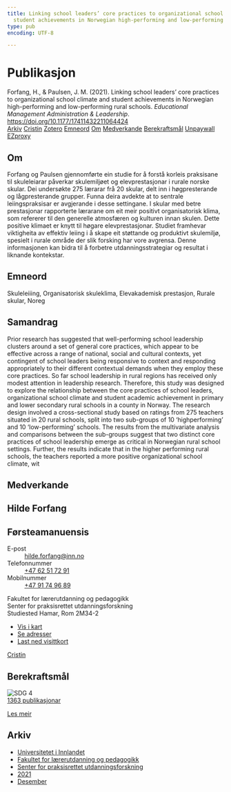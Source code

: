```yaml
---
title: Linking school leaders’ core practices to organizational school climate and
  student achievements in Norwegian high-performing and low-performing rural schools
type: pub
encoding: UTF-8

---
```

<h1>Publikasjon</h1>
<article id="csl-bib-container-6M463NCB" class="csl-bib-container">
  <div class="csl-bib-body"> <div class="csl-entry">Forfang, H., &#38; Paulsen, J. M. (2021). Linking school leaders’ core practices to organizational school climate and student achievements in Norwegian high-performing and low-performing rural schools. <i>Educational Management Administration &#38; Leadership</i>. <a href="https://doi.org/10.1177/17411432211064424">https://doi.org/10.1177/17411432211064424</a></div> </div>
  <div class="csl-bib-buttons">
    <a href="#taxonomy-article-6M463NCB" alt="archive" class="csl-bib-button">Arkiv</a>
    <a href="https://app.cristin.no/results/show.jsf?id=1969654" alt="Cristin" class="csl-bib-button">Cristin</a>
    <a href="http://zotero.org/groups/5881554/items/6M463NCB" alt="Zotero" class="csl-bib-button">Zotero</a>
    <a href="#keywords-article-6M463NCB" alt="keywords" class="csl-bib-button">Emneord</a>
    <a href="#about-article-6M463NCB" alt="about_pub" class="csl-bib-button">Om</a>
    <a href="#contributors-article-6M463NCB" alt="contributors" class="csl-bib-button">Medverkande</a>
    <a href="#sdg-article-6M463NCB" alt="sdg" class="csl-bib-button">Berekraftsmål</a>
    <a href="https://doi.org/10.1177/17411432211064424" alt="Unpaywall" class="csl-bib-button">Unpaywall</a>
    <a href="https://doi.org/10.1177/17411432211064424" alt="EZproxy" class="csl-bib-button">EZproxy</a>
  </div>
  <div id="csl-bib-meta-container-6M463NCB"></div>
</article>
<div id="csl-bib-meta-6M463NCB" class="csl-bib-meta">
  <article id="about-article-6M463NCB" class="about_pub-article">
    <h1>Om</h1>
    Forfang og Paulsen gjennomførte ein studie for å forstå korleis praksisane til skuleleiarar påverkar skulemiljøet og elevprestasjonar i rurale norske skular. Dei undersøkte 275 lærarar frå 20 skular, delt inn i høgpresterande og lågpresterande grupper. Funna deira avdekte at to sentrale leiingspraksisar er avgjerande i desse settingane. I skular med betre prestasjonar rapporterte lærarane om eit meir positivt organisatorisk klima, som refererer til den generelle atmosfæren og kulturen innan skulen. Dette positive klimaet er knytt til høgare elevprestasjonar. Studiet framhevar viktigheita av effektiv leiing i å skape eit støttande og produktivt skulemiljø, spesielt i rurale område der slik forsking har vore avgrensa. Denne informasjonen kan bidra til å forbetre utdanningsstrategiar og resultat i liknande kontekstar.
  </article>
  <article id="keywords-article-6M463NCB" class="keywords-article">
    <h1>Emneord</h1>
    Skuleleiiing, Organisatorisk skuleklima, Elevakademisk prestasjon, Rurale skular, Noreg
  </article>
  <article id="abstract-article-6M463NCB" class="abstract-article">
    <h1>Samandrag</h1>
    Prior research has suggested that well-performing school leadership clusters around a set of 
general core practices, which appear to be effective across a range of national, social and cultural 
contexts, yet contingent of school leaders being responsive to context and responding appropriately to their different contextual demands when they employ these core practices. So far school 
leadership in rural regions has received only modest attention in leadership research. Therefore, 
this study was designed to explore the relationship between the core practices of school leaders, 
organizational school climate and student academic achievement in primary and lower secondary 
rural schools in a county in Norway. The research design involved a cross-sectional study based 
on ratings from 275 teachers situated in 20 rural schools, split into two sub-groups of 10 ‘highperforming’ and 10 ‘low-performing’ schools. The results from the multivariate analysis and comparisons between the sub-groups suggest that two distinct core practices of school leadership 
emerge as critical in Norwegian rural school settings. Further, the results indicate that in the 
higher performing rural schools, the teachers reported a more positive organizational school 
climate, wit
  </article>
  <article id="contributors-article-6M463NCB" class="contributors-article">
    <h1>Medverkande</h1>
    <div class="personas"> <div class="vrtx-hinn-person-card"> <div class="photo"> <i class="lar la-user-circle missing-person"></i> </div> <div class="info"> <hgroup><h1>Hilde Forfang</h1> <h2>Førsteamanuensis</h2> </hgroup><dl> <dt>E-post</dt> <dd> <a href="mailto:hilde.forfang@inn.no">hilde.forfang@inn.no</a> </dd> <dt>Telefonnummer</dt> <dd><a href="tel:+4762517291"> +47 62 51 72 91 </a></dd> <dt>Mobilnummer</dt> <dd><a href="tel:+4791749689"> +47 91 74 96 89 </a></dd> </dl> <p> Fakultet for lærerutdanning og pedagogikk<br> Senter for praksisrettet utdanningsforskning<br> Studiested Hamar, Rom 2M34-2 </p> <ul class="vrtx-hinn-links"> <li><a href="https://www.google.com/maps?q=60.79582,11.07304">Vis i kart</a></li> <li><a href="https://www.inn.no/finn-en-ansatt/hilde-forfang.html#vrtx-hinn-addresses">Se adresser</a></li> <li><a href="https://www.inn.no/finn-en-ansatt/hilde-forfang.html?vrtx=vcf">Last ned visittkort</a></li> </ul> </div> </div> <a href="https://app.cristin.no/persons/show.jsf?id=623969" alt="Cristin URL" class="personas-cristin">Cristin</a> </div>
  </article>
  <article id="sdg-article-6M463NCB" class="sdg-article">
    <h1>Berekraftsmål</h1>
    <div class="sdg-container"><div id="sdg4" class="sdg">
        <img src="{{< params subfolder >}}images/sdg/sdg04_nn.png" class="image" alt="SDG 4">
        <div class="sdg-overlay">
          <a href="{{< params subfolder >}}nn/archive/?sdg=4#archive" class="sdg-publication-count"><span>1363</span> publikasjonar</a>
          <p><a href="https://fn.no/om-fn/fns-baerekraftsmaal/god-utdanning?lang=nno-NO" class="sdg-read-more">Les meir</a></p>
        </div>
      </div></div>
  </article>
  <article id="taxonomy-article-6M463NCB" class="taxonomy-article">
    <h1>Arkiv</h1>
    <ul>
      <li><a href="{{< params subfolder >}}nn/archive/?key=3DCRN523">Universitetet i Innlandet</a></li>
      <li><a href="{{< params subfolder >}}nn/archive/?key=WYNZA47F">Fakultet for lærerutdanning og pedagogikk</a></li>
      <li><a href="{{< params subfolder >}}nn/archive/?key=G3SEU2Z2">Senter for praksisrettet utdanningsforskning</a></li>
      <li><a href="{{< params subfolder >}}nn/archive/?key=9J5NBKMQ">2021</a></li>
      <li><a href="{{< params subfolder >}}nn/archive/?key=LIPBR98F">Desember</a></li>
    </ul>
  </article>
</div>
